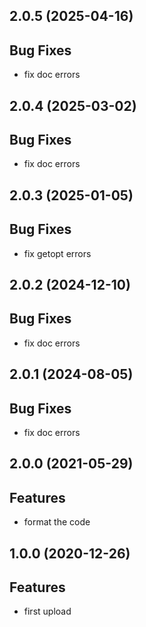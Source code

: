 ## 2.0.5 (2025-04-16)

## Bug Fixes

- fix doc errors

## 2.0.4 (2025-03-02)

## Bug Fixes

- fix doc errors

## 2.0.3 (2025-01-05)

## Bug Fixes

- fix getopt errors

## 2.0.2 (2024-12-10)

## Bug Fixes

- fix doc errors

## 2.0.1 (2024-08-05)

## Bug Fixes

- fix doc errors

## 2.0.0 (2021-05-29)

## Features

- format the code

## 1.0.0 (2020-12-26)

## Features

- first upload